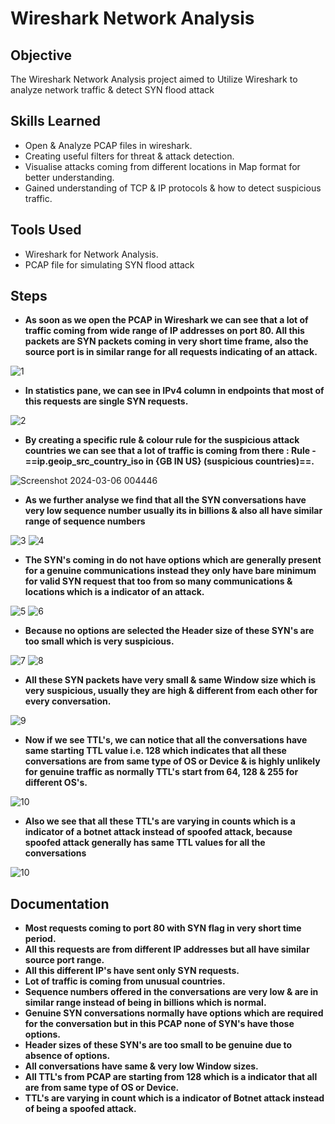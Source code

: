 # Wireshark Network Analysis

## Objective

The Wireshark Network Analysis project aimed to Utilize Wireshark to analyze network traffic & detect SYN flood attack

## Skills Learned

- Open & Analyze PCAP files in wireshark.
- Creating useful filters for threat & attack detection.
- Visualise attacks coming from different locations in Map format for better understanding.
- Gained understanding of TCP & IP protocols & how to detect suspicious traffic.

## Tools Used

- Wireshark for Network Analysis.
- PCAP file for simulating SYN flood attack

## Steps

* **As soon as we open the PCAP in Wireshark we can see that a lot of traffic coming from wide range of IP addresses on port 80. All this packets are SYN packets coming in very short time frame, also the source port is in similar range for all requests indicating of an attack.**

![1](https://github.com/laaaaaarry/Wireshark/assets/125237930/c08b73ac-1f52-4c87-8bfe-b07363822d4a)


* **In statistics pane, we can see in IPv4 column in endpoints that most of this requests are single SYN requests.**

![2](https://github.com/laaaaaarry/Wireshark/assets/125237930/88aa0485-cba5-46b6-8745-18eaac382ca6)


* **By creating a specific rule & colour rule for the suspicious attack countries we can see that a lot of traffic is coming from there : Rule - ==ip.geoip_src_country_iso in {GB IN US} (suspicious countries)==.**

![Screenshot 2024-03-06 004446](https://github.com/laaaaaarry/Wireshark/assets/125237930/29e001e4-8768-46c0-b9cd-95d9e3345f0b)



* **As we further analyse we find that all the SYN conversations have very low sequence number usually its in billions & also all have similar range of sequence numbers**

![3](https://github.com/laaaaaarry/Wireshark/assets/125237930/18a4a3f0-b37a-4dbf-83e3-a4ff8249a8e2)
![4](https://github.com/laaaaaarry/Wireshark/assets/125237930/9df2a903-320f-473c-bb5d-008a4b0af8fc)




* **The SYN's coming in do not have options which are generally present for a genuine communications instead they only have bare minimum for valid SYN request that too from so many communications & locations which is a indicator of an attack.**

![5](https://github.com/laaaaaarry/Wireshark/assets/125237930/42fdfd43-5f4b-43b9-9060-d5fa62abd01d)
![6](https://github.com/laaaaaarry/Wireshark/assets/125237930/04e4c855-1b5b-45e7-9726-1a8462db3d8a)


* **Because no options are selected the Header size of these SYN's are too small which is very suspicious.**

![7](https://github.com/laaaaaarry/Wireshark/assets/125237930/317269f1-4ad5-4be7-9b27-6d74ca296eee)
![8](https://github.com/laaaaaarry/Wireshark/assets/125237930/f2bf7ca1-53dd-4564-a367-c0c5cdf8a9c3)



* **All these SYN packets have very small & same Window size which is very suspicious, usually they are high & different from each other for every conversation.**


![9](https://github.com/laaaaaarry/Wireshark/assets/125237930/52e27367-6596-4591-8220-3d19a1d1f325)


* **Now if we see TTL's, we can notice that all the conversations have same starting TTL value i.e. 128 which indicates that all these conversations are from same type of OS or Device & is highly unlikely for genuine traffic as normally TTL's start from 64, 128 & 255 for different OS's.**

![10](https://github.com/laaaaaarry/Wireshark/assets/125237930/4eb1c43d-f382-4cf5-af12-c6073b39cfb1)



* **Also we see that all these TTL's are varying in counts which is a indicator of a botnet attack instead of spoofed attack, because spoofed attack generally has same TTL values for all the conversations**

![10](https://github.com/laaaaaarry/Wireshark/assets/125237930/ad3c36c1-21e8-412a-abeb-d04fd145cf30)


## Documentation 

* **Most requests coming to port 80 with SYN flag in very short time period.**
* **All this requests are from different IP addresses but all have similar source port range.**
* **All this different IP's have sent only SYN requests.**
* **Lot of traffic is coming from unusual countries.**
* **Sequence numbers offered in the conversations are very low & are in similar range instead of being in billions which is normal.**
* **Genuine SYN conversations normally have options which are required for the conversation but in this PCAP none of SYN's have those options.**
* **Header sizes of these SYN's are too small to be genuine due to absence of options.**
* **All conversations have same & very low Window sizes.**
* **All TTL's from PCAP are starting from 128 which is a indicator that all are from same type of OS or Device.**
* **TTL's are varying in count which is a indicator of Botnet attack instead of being a spoofed attack.**
